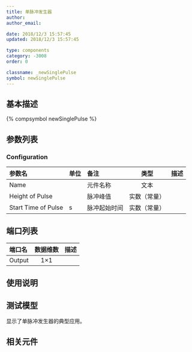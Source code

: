 ```yaml
---
title: 单脉冲发生器
author: 
author_email:

date: 2018/12/3 15:57:45
updated: 2018/12/3 15:57:45

type: components
category: -3008
order: 0

classname: _newSinglePulse
symbol: newSinglePulse
---
```

## 基本描述
{% compsymbol newSinglePulse %}

## 参数列表
### Configuration
| 参数名 | 单位 | 备注 | 类型 | 描述 |
| :--- | :--- | :--- | :--: | :--- |
| Name |  | 元件名称 | 文本 |  |
| Height of Pulse |  | 脉冲峰值 | 实数（常量） |  |
| Start Time of Pulse | s | 脉冲起始时间 | 实数（常量） |  |


## 端口列表

| 端口名 | 数据维数 | 描述 |
| :--- | :--:  | :--- |
| Output | 1×1 | |                   

## 使用说明


## 测试模型
[<test name>](<test link>)显示了单脉冲发生器的典型应用。

## 相关元件



